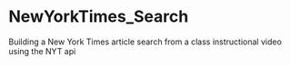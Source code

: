 # NewYorkTimes_Search
Building a New York Times article search from a class instructional video using the NYT api
